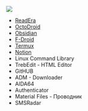 ![](https://cdn.acodez.in/wp-content/uploads/2022/03/What-is-a-mobile-app-feature-image.jpg)

 - [ReadEra](https://readera.org/book-reader "ReadEra - приложение под Android для чтения книг и просмотра документов, бесплатное и без рекламы")
 - [OctoDroid](https://github.com/slapperwan/gh4a "Github client for Android")
 - [Obsidian](https://obsidian.md/)
 - [F-Droid](https://f-droid.org/)
 - [Termux](https://termux.dev/en/)
 - [Notion](https://www.notion.so/)
 - Linux Command Library
 - TrebEdit - HTML Editor
 - GitHUB
 - ADM - Downloader
 - AIDA64
 - Authenticator
 - Material Files - Проводник
 - SMSRadar
